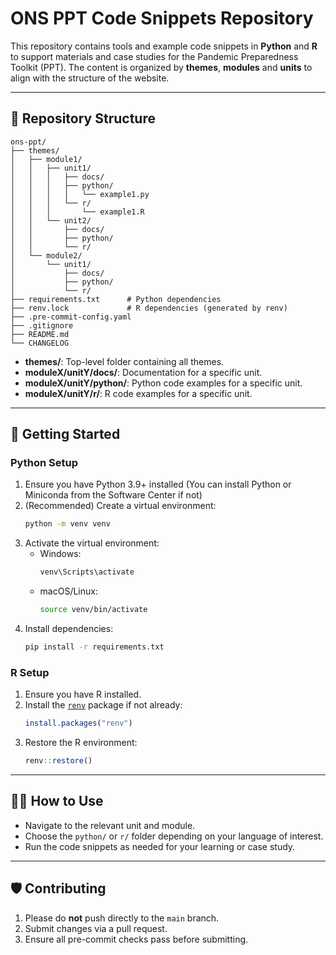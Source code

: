 # ONS PPT Code Snippets Repository

This repository contains tools and example code snippets in **Python** and **R** to support materials and case studies for the Pandemic Preparedness Toolkit (PPT). The content is organized by **themes**, **modules** and **units** to align with the structure of the website.

---

## 📁 Repository Structure

```
ons-ppt/
├── themes/
│   ├── module1/
│   │   ├── unit1/
│   │   │   ├── docs/
│   │   │   ├── python/
│   │   │   │   └── example1.py
│   │   │   └── r/
│   │   │       └── example1.R
│   │   └── unit2/
│   │       ├── docs/
│   │       ├── python/
│   │       └── r/
│   └── module2/
│       └── unit1/
│           ├── docs/
│           ├── python/
│           └── r/
├── requirements.txt      # Python dependencies
├── renv.lock             # R dependencies (generated by renv)
├── .pre-commit-config.yaml
├── .gitignore
├── README.md
└── CHANGELOG
```

- **themes/**: Top-level folder containing all themes.
- **moduleX/unitY/docs/**: Documentation for a specific unit.
- **moduleX/unitY/python/**: Python code examples for a specific unit.
- **moduleX/unitY/r/**: R code examples for a specific unit.

---

## 🚀 Getting Started

### Python Setup

1. Ensure you have Python 3.9+ installed (You can install Python or Miniconda from the Software Center if not)
2. (Recommended) Create a virtual environment:
   ```sh
   python -m venv venv
   ```
3. Activate the virtual environment:
   - Windows:
     ```sh
     venv\Scripts\activate
     ```
   - macOS/Linux:
     ```sh
     source venv/bin/activate
     ```
4. Install dependencies:
   ```sh
   pip install -r requirements.txt
   ```

### R Setup

1. Ensure you have R installed.
2. Install the [`renv`](https://rstudio.github.io/renv/) package if not already:
   ```R
   install.packages("renv")
   ```
3. Restore the R environment:
   ```R
   renv::restore()
   ```

---

## 🧑‍💻 How to Use

- Navigate to the relevant unit and module.
- Choose the `python/` or `r/` folder depending on your language of interest.
- Run the code snippets as needed for your learning or case study.

---

## 🛡️ Contributing

1. Please do **not** push directly to the `main` branch.
2. Submit changes via a pull request.
3. Ensure all pre-commit checks pass before submitting.
